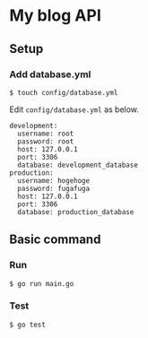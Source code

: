 # My blog API

## Setup

### Add database.yml

```
$ touch config/database.yml
```
Edit `config/database.yml` as below.

```
development:
  username: root
  password: root
  host: 127.0.0.1
  port: 3306
  database: development_database
production:
  username: hogehoge
  password: fugafuga
  host: 127.0.0.1
  port: 3306
  database: production_database
```

## Basic command

### Run

```
$ go run main.go
```

### Test

```
$ go test
```
